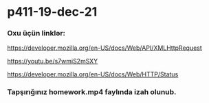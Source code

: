 # p411-19-dec-21



### Oxu üçün linklər:

https://developer.mozilla.org/en-US/docs/Web/API/XMLHttpRequest

https://youtu.be/s7wmiS2mSXY

https://developer.mozilla.org/en-US/docs/Web/HTTP/Status

### Tapşırığınız homework.mp4 faylında izah olunub.
